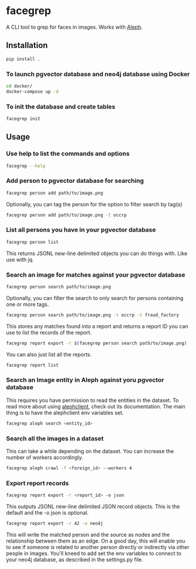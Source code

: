 # facegrep

A CLI tool to grep for faces in images. Works with [Aleph](https://github.com/alephdata/aleph).

## Installation

```sh
pip install .
```

### To launch pgvector database and neo4j database using Docker

```sh
cd docker/
docker-compose up -d
```

### To init the database and create tables

```sh
facegrep init
```

## Usage

### Use help to list the commands and options

```sh
facegrep --help
```

### Add person to pgvector database for searching

```sh
facegrep person add path/to/image.png
```

Optionally, you can  tag the person for the option to filter search by tag(s)

```sh
facegrep person add path/to/image.png -t occrp
```

### List all persons you have in your pgvector database

```sh
facegrep person list
```

This returns JSONL new-line delimited objects you can do things with. Like use with jq.

### Search an image for matches against your pgvector database

```sh
facegrep person search path/to/image.png
```

Optionally, you can filter the search to only search for persons containing one or more tags.

```sh
facegrep person search path/to/image.png -t occrp -t fraud_factory
```

This stores any matches found into a report and returns a report ID you can use to list the records of the report.

```sh
facegrep report export -r $(facegrep person search path/to/image.png)
```

You can also just list all the reports.

```sh
facegrep report list
```

### Search an Image entity in Aleph against yoru pgvector database

This requires you have permission to read the entities in the dataset. To read more about using [alephclient](https://docs.alephdata.org/developers/alephclient), check out its documentation. The main thing is to have the alephclient env variables set.

```sh
facegrep aleph search <entity_id>
````

### Search all the images in a dataset

This can take a while depending on the dataset. You can increase the number of workers accordingly.

```sh
facegrep aleph crawl -f <foreign_id> --workers 4
```

### Export report records

```sh
facegrep report export -r <report_id> -o json
```

This outputs JSONL new-line delimited JSON record objects. This is the default and the -o json is optional.

```sh
facegrep report export -r 42 -o neo4j
```

This will write the matched person and the source as nodes and the relationship between them as an edge. On a good day, this will enable you to see if someone is related to another person directly or indirectly via other people in images. You'll kneed to add set the env variables to connect to your neo4j database, as described in the settings.py file.

